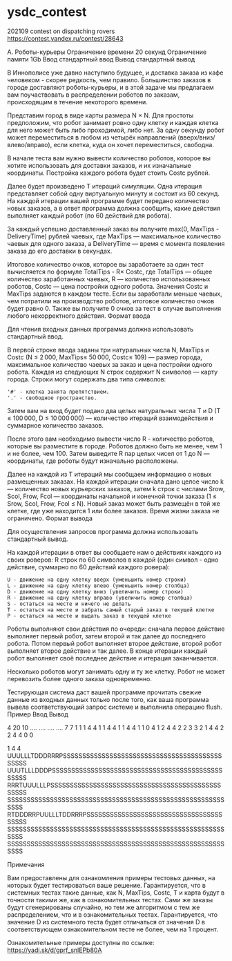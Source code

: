 # ysdc_contest
202109 contest on dispatching rovers https://contest.yandex.ru/contest/28643


A. Роботы-курьеры
Ограничение времени 	20 секунд
Ограничение памяти 	1Gb
Ввод 	стандартный ввод
Вывод 	стандартный вывод

В Иннополисе уже давно наступило будущее, и доставка заказа из кафе человеком - скорее редкость, чем правило. Большинство заказов в городе доставляют роботы-курьеры, и в этой задаче мы предлагаем вам поучаствовать в распределении роботов по заказам, происходящим в течение некоторого времени.

Представим город в виде карты размера N × N. Для простоты предположим, что робот занимает ровно одну клетку и каждая клетка для него может быть либо проходимой, либо нет. За одну секунду робот может переместиться в любом из четырёх направлений (вверх/вниз/влево/вправо), если клетка, куда он хочет переместиться, свободна.

В начале теста вам нужно вывести количество роботов, которое вы хотите использовать для доставки заказов, и их изначальные координаты. Постройка каждого робота будет стоить Costc рублей.

Далее будет произведено T итераций симуляции. Одна итерация представляет собой одну виртуальную минуту и состоит из 60 секунд. На каждой итерации вашей программе будет передано количество новых заказов, а в ответ программа должна сообщить, какие действия выполняет каждый робот (по 60 действий для робота).

За каждый успешно доставленный заказ вы получите max(0, MaxTips - DeliveryTime) рублей чаевых, где MaxTips — максимальное количество чаевых для одного заказа, а DeliveryTime — время с момента появления заказа до его доставки в секундах.

Итоговое количество очков, которое вы заработаете за один тест вычисляется по формуле TotalTips - R× Costc, где TotalTips — общее количество заработанных чаевых, R — количество использованных роботов, Costc — цена постройки одного робота. Значения Costc и MaxTips задаются в каждом тесте. Если вы заработали меньше чаевых, чем потратили на производство роботов, итоговое количество очков будет равно 0. Также вы получите 0 очков за тест в случае выполнения любого некорректного действия.
Формат ввода

Для чтения входных данных программа должна использовать стандартный ввод.

В первой строке ввода заданы три натуральных числа N, MaxTips и Costc (N ≤ 2 000, MaxTips≤ 50 000, Costc≤ 109) — размер города, максимальное количество чаевых за заказ и цена постройки одного робота. Каждая из следующих N строк содержит N символов — карту города. Строки могут содержать два типа символов:

    '#' - клетка занята препятствием.
    '.' - свободное пространство.

Затем вам на вход будет подано два целых натуральных числа T и D (T ≤ 100 000, D ≤ 10 000 000) — количество итераций взаимодействия и суммарное количество заказов.

После этого вам необходимо вывести число R - количество роботов, которые вы разместите в городе. Роботов должно быть не менее, чем 1 и не более, чем 100. Затем выведите R пар целых чисел от 1 до N — координаты, где роботы будут изначально расположены.

Далее на каждой из T итераций мы сообщаем информацию о новых размещенных заказах. На каждой итерации сначала дано целое число k — количество новых курьерских заказов, затем k строк с числами Srow, Scol, Frow, Fcol — координаты начальной и конечной точки заказа (1 ≤ Srow, Scol, Frow, Fcol ≤ N). Новый заказ может быть размещён в той же клетке, где уже находится 1 или более заказов. Время жизни заказа не ограничено.
Формат вывода

Для осуществления запросов программа должна использовать стандартный вывод.

На каждой итерации в ответ вы сообщаете нам о действиях каждого из своих роверов: R строк по 60 символов в каждой (один символ - одно действие, суммарно по 60 действий каждого ровера):

    U - движение на одну клетку вверх (уменьшить номер строки)
    L - движение на одну клетку влево (уменьшить номер столбца)
    D - движение на одну клетку вниз (увеличить номер строки)
    R - движение на одну клетку вправо (увеличить номер столбца)
    S - остаться на месте и ничего не делать
    T - остаться на месте и забрать самый старый заказ в текущей клетке
    P - остаться на месте и выдать заказ в текущей клетке

Роботы выполняют свои действия по очереди: сначала первое действие выполняет первый робот, затем второй и так далее до последнего робота. Потом первый робот выполняет второе действие, второй робот выполняет второе действие и так далее. В конце итерации каждый робот выполняет своё последнее действие и итерация заканчивается.

Несколько роботов могут занимать одну и ту же клетку. Робот не может перевозить более одного заказа одновременно.

Тестирующая система даст вашей программе прочитать свежие данные из входных данных только после того, как ваша программа вывела соответствующий запрос системе и выполнила операцию flush.
Пример
Ввод
Вывод

4 20 10
....
....
....
....
7 7
1
1 1 4 4
1
1 4 4 1
1
4 4 1 1
0
4
1 2 4 4
2 2 3 3
2 1 4 4
2 2 4 4
0
0

	

1
4 4
UUULLLTDDDRRRPSSSSSSSSSSSSSSSSSSSSSSSSSSSSSSSSSSSSSSSSSSSSSS
UUUTLLLDDDPSSSSSSSSSSSSSSSSSSSSSSSSSSSSSSSSSSSSSSSSSSSSSSSSS
RRRTUUULLLPSSSSSSSSSSSSSSSSSSSSSSSSSSSSSSSSSSSSSSSSSSSSSSSSS
SSSSSSSSSSSSSSSSSSSSSSSSSSSSSSSSSSSSSSSSSSSSSSSSSSSSSSSSSSSS
RTDDDRRPUULLLTDDRRRPSSSSSSSSSSSSSSSSSSSSSSSSSSSSSSSSSSSSSSSS
SSSSSSSSSSSSSSSSSSSSSSSSSSSSSSSSSSSSSSSSSSSSSSSSSSSSSSSSSSSS
SSSSSSSSSSSSSSSSSSSSSSSSSSSSSSSSSSSSSSSSSSSSSSSSSSSSSSSSSSSS

Примечания

Вам предоставлены для ознакомления примеры тестовых данных, на которых будет тестироваться ваше решение. Гарантируется, что в системных тестах такие данные, как N, MaxTips, Costc, T и карта будут в точности такими же, как в ознакомительных тестах. Сами же заказы будут сгенерированы случайно, но тем же алгоритмом с тем же распределением, что и в ознакомительных тестах. Гарантируется, что значение D из системного теста будет отличаться от значения D в соответствующем ознакомительном тесте не более, чем на 1 процент.

Ознакомительные примеры доступны по ссылке: https://yadi.sk/d/gprf_snlEPb80A

